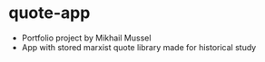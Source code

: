 # quote-app
 - Portfolio project by Mikhail Mussel
 - App with stored marxist quote library made for historical study
